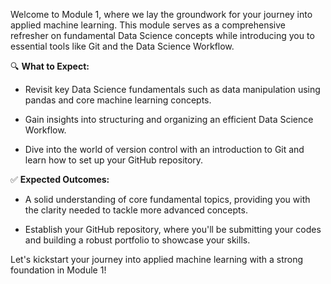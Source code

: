
Welcome to Module 1, where we lay the groundwork for your journey into applied machine learning. This module serves as a comprehensive refresher on fundamental Data Science concepts while introducing you to essential tools like Git and the Data Science Workflow.

🔍 **What to Expect:**

- Revisit key Data Science fundamentals such as data manipulation using pandas and core machine learning concepts.
    
- Gain insights into structuring and organizing an efficient Data Science Workflow.
    
- Dive into the world of version control with an introduction to Git and learn how to set up your GitHub repository.  
      

✅ **Expected Outcomes:**

- A solid understanding of core fundamental topics, providing you with the clarity needed to tackle more advanced concepts.
    
- Establish your GitHub repository, where you'll be submitting your codes and building a robust portfolio to showcase your skills.
    

Let's kickstart your journey into applied machine learning with a strong foundation in Module 1!